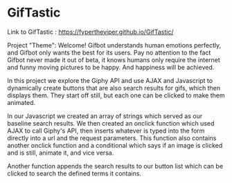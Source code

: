 # GifTastic

Link to GifTastic : https://fypertheviper.github.io/GifTastic/

Project "Theme": Welcome! Gifbot understands human emotions perfectly, and Gifbot only wants the best for its users. 
Pay no attention to the fact Gifbot never made it out of beta, it knows humans only require the internet and funny moving 
pictures to be happy. And happiness will be achieved.

In this project we explore the Giphy API and use AJAX and Javascript to dynamically create buttons 
that are also search results for gifs, which then displays them. They start off still, but each one can be clicked 
to make them animated.

In our Javascript we created an array of strings which served as our baseline search results. We then created an onclick function
which used AJAX to call Giphy's API, then inserts whatever is typed into the form directly into a url and the request parameters. This function also contains another onclick function and a conditional which says if an image is clicked and is still, animate it, 
and vice versa. 

Another function appends the search results to our button list which can be clicked to search the defined terms it contains. 

